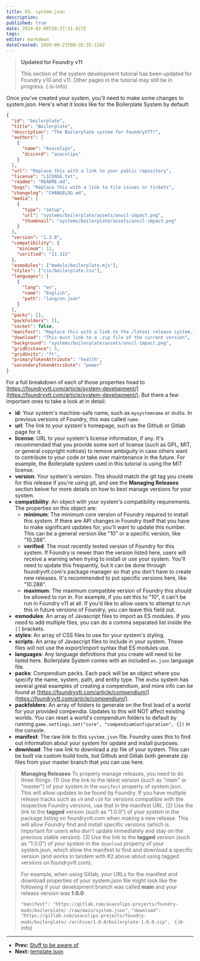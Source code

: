 ```yaml
---
title: 03. system.json
description: 
published: true
date: 2024-02-06T20:27:11.927Z
tags: 
editor: markdown
dateCreated: 2020-09-23T00:35:35.124Z
---
```


> **Updated for Foundry v11**
>
> This section of the system development tutorial has been updated for Foundry v10 and v11. Other pages in the tutorial may still be in progress.
{.is-info}

Once you've created your system, you'll need to make some changes to system.json. Here's what it looks like for the Boilerplate System by default:

```json
{
  "id": "boilerplate",
  "title": "Boilerplate",
  "description": "The Boilerplate system for FoundryVTT!",
  "authors": [
    {
      "name": "Asacolips",
      "discord": "asacolips"
    }
  ],
  "url": "Replace this with a link to your public repository",
  "license": "LICENSE.txt",
  "readme": "README.md",
  "bugs": "Replace this with a link to file issues or tickets",
  "changelog": "CHANGELOG.md",
  "media": [
    {
      "type": "setup",
      "url": "systems/boilerplate/assets/anvil-impact.png",
      "thumbnail": "systems/boilerplate/assets/anvil-impact.png"
    }
  ],
  "version": "1.3.0",
  "compatibility": {
    "minimum": 11,
    "verified": "11.315"
  },
  "esmodules": ["module/boilerplate.mjs"],
  "styles": ["css/boilerplate.css"],
  "languages": [
    {
      "lang": "en",
      "name": "English",
      "path": "lang/en.json"
    }
  ],
  "packs": [],
  "packFolders": [],
  "socket": false,
  "manifest": "Replace this with a link to the /latest release system.json so people can receive updates after they've installed the system",
  "download": "This must link to a .zip file of the current version",
  "background": "systems/boilerplate/assets/anvil-impact.png",
  "gridDistance": 5,
  "gridUnits": "ft",
  "primaryTokenAttribute": "health",
  "secondaryTokenAttribute": "power"
}

```

For a full breakdown of each of those properties head to [https://foundryvtt.com/article/system-development/](https://foundryvtt.com/article/system-development/). But there a few important ones to take a look at in detail:

* **id**: Your system's machine-safe name, such as `mysystemname` or `dnd5e`. In previous versions of Foundry, this was called `name`.
* **url**: The link to your system's homepage, such as the Github or Gitlab page for it.
* **license**: URL to your system's license information, if any. It's recommended that you provide some sort of license (such as GPL, MIT, or general copyright notices) to remove ambiguity in case others want to contribute to your code or take over maintenance in the future. For example, the Boilerplate system used in this tutorial is using the MIT license.
* **version**: Your system's version. This should match the git tag you create for this release if you're using git, and see the **Managing Releases** section below for more details on how to best manage versions for your system.
* **compatibility**: An object with your system's compatibility requirements. The properties on this object are:
	* **minimum**: The minimum core version of Foundry required to install this system. If there are API changes in Foundry itself that you have to make significant updates for, you'll want to update this number. This can be a general version like "10" or a specific version, like "10.288".
	* **verified**: The most recently tested version of Foundry for this system. If Foundry is newer than the version listed here, users will receive a warning when trying to install or use your system. You'll need to update this frequently, but it can be done through foundryvtt.com's package manager so that you don't have to create new releases. It's recommended to put specific versions here, like "10.288".
	* **maximum**: The maximum compatible version of Foundry this should be allowed to run in. For example, if you set this to "10", it can't be run in Foundry v11 at all. If you'd like to allow users to attempt to run this in future versions of Foundry, you can leave this field out.
* **esmodules**: An array of Javascript files to import as ES modules. If you need to add multiple files, you can do a comma separated list inside the `[]` brackets.
* **styles**: An array of CSS files to use for your system's styling.
* **scripts**: An array of Javascript files to include in your system. These files will not use the export/import syntax that ES modules use.
* **languages**: Any language definitions that you create will need to be listed here. Boilerplate System comes with an included `en.json` language file.
* **packs**: Compendium packs. Each pack will be an object where you specify the name, system, path, and entity type. The `dnd5e` system has several great examples of creating a compendium, and more info can be found at [https://foundryvtt.com/article/compendium/](https://foundryvtt.com/article/compendium/).
* **packfolders**: An array of folders to generate on the first load of a world for your provided compendia. Updates to this will NOT affect existing worlds. You can reset a world's compendium folders to default by running `game.settings.set("core", "compendiumConfiguration", {})` in the console.
* **manifest**: The raw link to this `system.json` file. Foundry uses this to find out information about your system for update and install purposes.
* **download**: The raw link to download a zip file of your system. This can be built via custom build tools, but Github and Gitlab both generate zip files from your master branch that you can use here.

> **Managing Releases**
> To properly manage releases, you need to do three things:
> (1) Use the link to the latest version (such as "main" or "master") of your system in the `manifest` property of system.json. This will allow updates to be found by Foundry. If you have multiple release tracks such as `v9` and `v10` for versions compatible with the respective Foundry versions, use that in the manifest URL.
> (2) Use the link to the **tagged** version (such as "1.0.0") of your system in the package listing on foundryvtt.com when making a new release. This will allow Foundry find and install specific versions (which is important for users who don't update immediately and stay on the previous stable version).
> (3) Use the link to the **tagged** version (such as "1.0.0") of your system in the `download` property of your system.json, which allow the manifest to find and download a specific version (and works in tandem with #2 above about using tagged versions on foundryvtt.com).
>
> For example, when using Gitlab, your URLs for the manifest and download properties of your system.json file might look like the following if your development branch was called **main** and your release version was **1.0.0**:
>
> `"manifest": "https://gitlab.com/asacolips-projects/foundry-mods/boilerplate/-/raw/main/system.json",`
> `"download": "https://gitlab.com/asacolips-projects/foundry-mods/boilerplate/-/archive/1.0.0/boilerplate-1.0.0.zip",`
> &nbsp;
{.is-info}


---

* **Prev:** [Stuff to be aware of](https://foundryvtt.wiki/en/development/guides/SD-tutorial/SD02-Stuff-to-be-aware-of)
* **Next:** [template.json](https://foundryvtt.wiki/en/development/guides/SD-tutorial/SD04-templatejson)